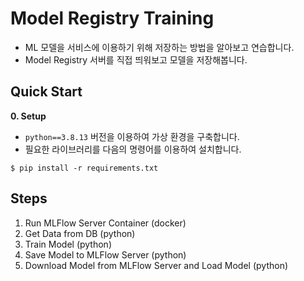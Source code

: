 # Model Registry Training
- ML 모델을 서비스에 이용하기 위해 저장하는 방법을 알아보고 연습합니다.
- Model Registry 서버를 직접 띄워보고 모델을 저장해봅니다.

## Quick Start
**0. Setup**  
- `python==3.8.13` 버전을 이용하여 가상 환경을 구축합니다.
- 필요한 라이브러리를 다음의 명령어를 이용하여 설치합니다.
```console
$ pip install -r requirements.txt
```

## Steps
1. Run MLFlow Server Container (docker)
2. Get Data from DB (python)
3. Train Model (python)
4. Save Model to MLFlow Server (python)
5. Download Model from MLFlow Server and Load Model (python)
